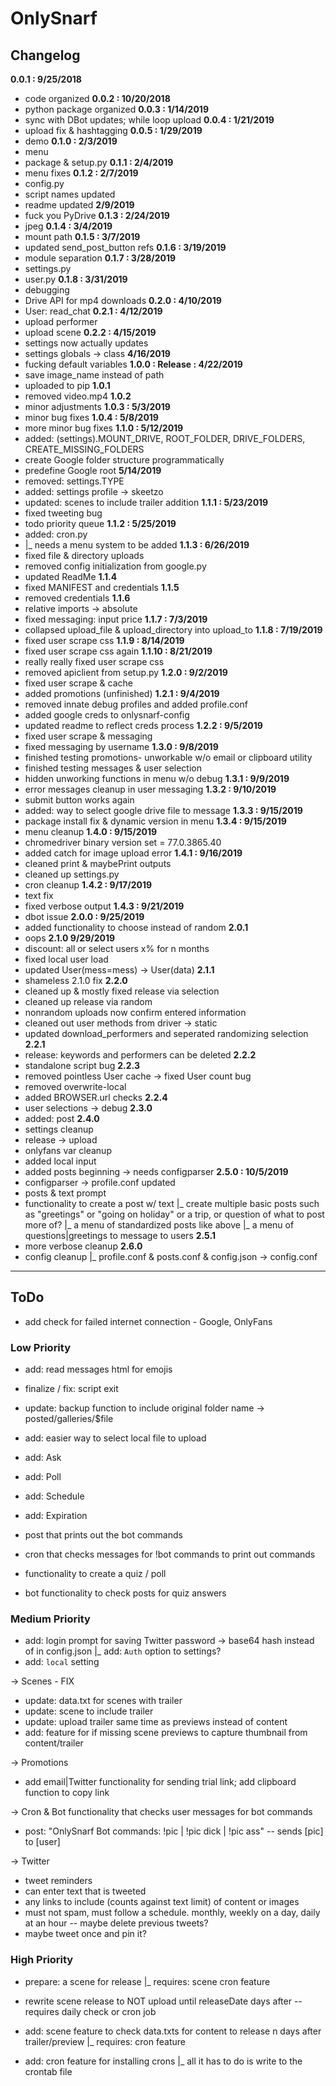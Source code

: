 # OnlySnarf  

## Changelog  
**0.0.1 : 9/25/2018**
  - code organized
**0.0.2 : 10/20/2018**
  - python package organized
**0.0.3 : 1/14/2019**
  - sync with DBot updates; while loop upload
**0.0.4 : 1/21/2019**
  - upload fix & hashtagging
**0.0.5 : 1/29/2019**
  - demo
**0.1.0 : 2/3/2019**
  - menu
  - package & setup.py
**0.1.1 : 2/4/2019**
  - menu fixes
**0.1.2 : 2/7/2019**
  - config.py
  - script names updated
  - readme updated
  **2/9/2019**
  - fuck you PyDrive
**0.1.3 : 2/24/2019**
  - jpeg
**0.1.4 : 3/4/2019**
  - mount path
**0.1.5 : 3/7/2019**
  - updated send_post_button refs
**0.1.6 : 3/19/2019**
  - module separation
**0.1.7 : 3/28/2019**
  - settings.py
  - user.py
**0.1.8 : 3/31/2019**
  - debugging
  - Drive API for mp4 downloads
**0.2.0 : 4/10/2019**
  - User: read_chat
**0.2.1 : 4/12/2019**
  - upload performer
  - upload scene
**0.2.2 : 4/15/2019**
  - settings now actually updates
  - settings globals -> class
  **4/16/2019**
  - fucking default variables
**1.0.0 : Release : 4/22/2019**
  - save image_name instead of path
  - uploaded to pip
  **1.0.1**
  - removed video.mp4
  **1.0.2**
  - minor adjustments
  **1.0.3 : 5/3/2019**
  - minor bug fixes
  **1.0.4 : 5/8/2019**
  - more minor bug fixes
**1.1.0 : 5/12/2019**
  - added: (settings).MOUNT_DRIVE, ROOT_FOLDER, DRIVE_FOLDERS, CREATE_MISSING_FOLDERS
  - create Google folder structure programmatically
  - predefine Google root
  **5/14/2019**
  - removed: settings.TYPE
  - added: settings profile -> skeetzo
  - updated: scenes to include trailer addition
  **1.1.1 : 5/23/2019**
  - fixed tweeting bug
  - todo priority queue
  **1.1.2 : 5/25/2019**
  - added: cron.py
  - |_ needs a menu system to be added
  **1.1.3 : 6/26/2019**
  - fixed file & directory uploads
  - removed config initialization from google.py
  - updated ReadMe
  **1.1.4**
  - fixed MANIFEST and credentials
  **1.1.5**
  - removed credentials
  **1.1.6**
  - relative imports -> absolute
  - fixed messaging: input price
  **1.1.7 : 7/3/2019**
  - collapsed upload_file & upload_directory into upload_to
  **1.1.8 : 7/19/2019**
  - fixed user scrape css
  **1.1.9 : 8/14/2019**
  - fixed user scrape css again
  **1.1.10 : 8/21/2019**
  - really really fixed user scrape css
  - removed apiclient from setup.py
  **1.2.0 : 9/2/2019**
  - fixed user scrape & cache
  - added promotions (unfinished)
  **1.2.1 : 9/4/2019**
  - removed innate debug profiles and added profile.conf
  - added google creds to onlysnarf-config
  - updated readme to reflect creds process
  **1.2.2 : 9/5/2019**
  - fixed user scrape & messaging
  - fixed messaging by username
  **1.3.0 : 9/8/2019**
  - finished testing promotions- unworkable w/o email or clipboard utility
  - finished testing messages & user selection
  - hidden unworking functions in menu w/o debug
  **1.3.1 : 9/9/2019**
  - error messages cleanup in user messaging
  **1.3.2 : 9/10/2019**
  - submit button works again
  - added: way to select google drive file to message
  **1.3.3 : 9/15/2019**
  - package install fix & dynamic version in menu
  **1.3.4 : 9/15/2019**
  - menu cleanup
  **1.4.0 : 9/15/2019**
  - chromedriver binary version set = 77.0.3865.40
  - added catch for image upload error
  **1.4.1 : 9/16/2019**
  - cleaned print & maybePrint outputs
  - cleaned up settings.py
  - cron cleanup
  **1.4.2 : 9/17/2019**
  - text fix
  - fixed verbose output
  **1.4.3 : 9/21/2019**
  - dbot issue
  **2.0.0 : 9/25/2019**
  - added functionality to choose instead of random
  **2.0.1**
  - oops
  **2.1.0 9/29/2019**
  - discount: all or select users x% for n months
  - fixed local user load
  - updated User(mess=mess) -> User(data)
  **2.1.1**
  - shameless 2.1.0 fix
  **2.2.0**
  - cleaned up & mostly fixed release via selection
  - cleaned up release via random
  - nonrandom uploads now confirm entered information
  - cleaned out user methods from driver -> static
  - updated download_performers and seperated randomizing selection
  **2.2.1**
  - release: keywords and performers can be deleted
  **2.2.2**
  - standalone script bug
  **2.2.3**
  - removed pointless User cache -> fixed User count bug
  - removed overwrite-local
  - added BROWSER.url checks
  **2.2.4**
  - user selections -> debug
  **2.3.0**
  - added: post
  **2.4.0**
  - settings cleanup
  - release -> upload
  - onlyfans var cleanup
  - added local input
  - added posts beginning -> needs configparser
  **2.5.0 : 10/5/2019**
  - configparser -> profile.conf updated
  - posts & text prompt
  - functionality to create a post w/ text
  |_ create multiple basic posts such as "greetings" or "going on holiday" or a trip, or question of what to post more of?
  |_ a menu of standardized posts like above
  |_ a menu of questions|greetings to message to users
  **2.5.1**
  - more verbose cleanup
  **2.6.0**
  - config cleanup
  |_ profile.conf & posts.conf & config.json -> config.conf

----------------------------------------

## ToDo
  - add check for failed internet connection - Google, OnlyFans

### Low Priority
  - add: read messages html for emojis
  - finalize / fix: script exit
  - update: backup function to include original folder name -> posted/galleries/$file
  - add: easier way to select local file to upload

  - add: Ask
  - add: Poll
  - add: Schedule
  - add: Expiration

  - post that prints out the bot commands
  - cron that checks messages for !bot commands to print out commands
  - functionality to create a quiz / poll
  - bot functionality to check posts for quiz answers

### Medium Priority
  - add: login prompt for saving Twitter password -> base64 hash instead of in config.json
  |_ add: `Auth` option to settings?
  - add: `local` setting

  -> Scenes - FIX
  - update: data.txt for scenes with trailer
  - update: scene to include trailer
  - update: upload trailer same time as previews instead of content
  - add: feature for if missing scene previews to capture thumbnail from content/trailer

  -> Promotions
  - add email|Twitter functionality for sending trial link; add clipboard function to copy link

  -> Cron & Bot functionality that checks user messages for bot commands
  - post: "OnlySnarf Bot commands: !pic | !pic dick | !pic ass"
  -- sends [pic] to [user]

  -> Twitter
  - tweet reminders
  - can enter text that is tweeted
  - any links to include (counts against text limit) of content or images
  - must not spam, must follow a schedule. monthly, weekly on a day, daily at an hour
  -- maybe delete previous tweets?
  - maybe tweet once and pin it?

### High Priority
  - prepare: a scene for release
  |_ requires: scene cron feature

  - rewrite scene release to NOT upload until releaseDate days after
  -- requires daily check or cron job

  - add: scene feature to check data.txts for content to release n days after trailer/preview
  |_ requires: cron feature
  - add: cron feature for installing crons
  |_ all it has to do is write to the crontab file

